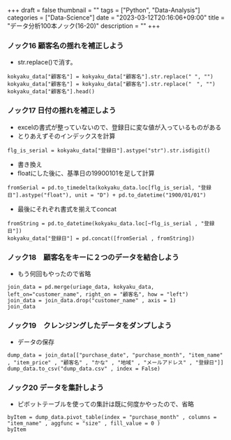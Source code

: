 +++
draft = false
thumbnail = ""
tags = ["Python", "Data-Analysis"]
categories = ["Data-Science"]
date = "2023-03-12T20:16:06+09:00"
title = "データ分析100本ノック(16-20)"
description = ""
+++

### ノック16 顧客名の揺れを補正しよう
- str.replace()で消す。
```python3
kokyaku_data["顧客名"] = kokyaku_data["顧客名"].str.replace(" ", "") 
kokyaku_data["顧客名"] = kokyaku_data["顧客名"].str.replace("　", "") 
kokyaku_data["顧客名"].head()
```
### ノック17 日付の揺れを補正しよう
- excelの書式が整っていないので、登録日に変な値が入っているものがある
- とりあえずそのインデックスを計算
```python3
flg_is_serial = kokyaku_data["登録日"].astype("str").str.isdigit()
```

- 書き換え
- floatにした後に、基準日の19900101を足して計算
```python3
fromSerial = pd.to_timedelta(kokyaku_data.loc[flg_is_serial, "登録日"].astype("float"), unit = "D") + pd.to_datetime("1900/01/01")
```

- 最後にそれぞれ書式を揃えてconcat
```python3
fromString = pd.to_datetime(kokyaku_data.loc[~flg_is_serial , "登録日"])
kokyaku_data["登録日"] = pd.concat([fromSerial , fromString])
```
### ノック18　顧客名をキーに２つのデータを結合しよう
- もう何回もやったので省略
```python3
join_data = pd.merge(uriage_data, kokyaku_data, left_on="customer_name", right_on = "顧客名", how = "left")
join_data = join_data.drop("customer_name" , axis = 1)
join_data
```
### ノック19　クレンジングしたデータをダンプしよう
- データの保存
```python3
dump_data = join_data[["purchase_date", "purchase_month", "item_name" , "item_price" , "顧客名" , "かな" , "地域" , "メールアドレス" , "登録日"]]
dump_data.to_csv("dump_data.csv" , index = False)
```
### ノック20 データを集計しよう
- ピボットテーブルを使っての集計は既に何度かやったので、省略
```python3
byItem = dump_data.pivot_table(index = "purchase_month" , columns = "item_name" , aggfunc = "size" , fill_value = 0 )
byItem
```
